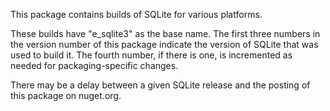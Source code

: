 
This package contains builds of SQLite for various platforms.  

These builds have "e_sqlite3" as the base name.  The first three numbers in the version number of this package indicate the version of SQLite that was used to build it.  The fourth number, if there is one, is incremented as needed for packaging-specific changes.

There may be a delay between a given SQLite release and the posting of this package on nuget.org.


